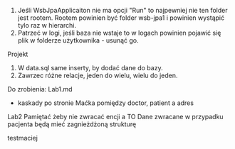 ﻿1. Jeśli WsbJpaApplicaiton nie ma opcji "Run" to najpewniej nie ten folder jest rootem. Rootem powinien być folder wsb-jpa1 i powinien wystąpić tylo raz w hierarchi. 
2. Patrzeć w logi, jeśli baza nie wstaje to w logach powinien pojawić się plik w folderze użytkownika - usunąć go.


Projekt
1. W data.sql same inserty, by dodać dane do bazy.
2. Zawrzec różne relacje, jeden do wielu, wielu do jeden.

Do zrobienia:
Lab1.md
- kaskady po stronie Maćka pomiędzy doctor, patient a adres

Lab2
    Pamiętać żeby nie zwracać encji a TO
    Dane zwracane w przypadku pacjenta będą mieć zagnieżdżoną strukturę

testmaciej